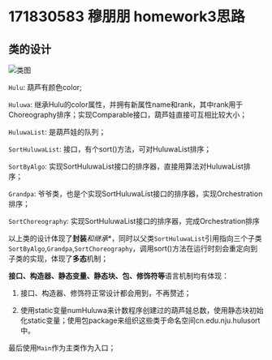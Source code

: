 # 171830583 穆朋朋 homework3思路

## 类的设计
![类图](http://www.plantuml.com/plantuml/png/VPB1KiCW48RlF0N7zf0yWUDKUr1dr8Fr1NO8JL32CWlOgTftTrEZ9TZ8hT_-_F-_DAiGWMBghN3Gw-11QQbShPjKkvTKTyccW1JbXn2IZx8GWhnboaIEnxWe5Lga2MbrN0zmiJpYGt5_1vd39f9nhHmgJ3m8tEilU4FJo03xHrQnQP7rn5Ac4p4l5A0jnGfx3wIVSRRPlGcns2-Ozyndr0svPMROWV_3khJTMbrYJ-myP9qfia6AUPd246bwwSv5JLjGkhWen4zRUV5PLMDlaQs0J3FzCCbowxeqv7c1s7cKNU-lR8kpaXi2rtYOdGTcwmv9OqlWkxqG1o6-d-C1ZED7EFsp_7knvFbnK5MNvpxQ-XJmlwvOSQLTathx1G00)

`Hulu`: 葫芦有颜色color;

`Huluwa`: 继承Hulu的color属性，并拥有新属性name和rank，其中rank用于Choreography排序；实现Comparable接口，葫芦娃直接可互相比较大小；

`HuluwaList`: 是葫芦娃的队列；

`SortHuluwaList`: 接口，有个sort()方法，可对HuluwaList排序；

`SortByAlgo`: 实现SortHuluwaList接口的排序器，直接用算法对HuluwaList排序；

`Grandpa`: 爷爷类，也是个实现SortHuluwaList接口的排序器，实现Orchestration排序；

`SortChoreography`: 实现SortHuluwaList接口的排序器，完成Orchestration排序

以上类的设计体现了**封装***和**继承**，同时以父类`SortHuluwaList`引用指向三个子类`SortByAlgo`,`Grandpa`,`SortChoreography`，调用sort()方法在运行时刻会重定向到子类的实现，体现了**多态**机制；

**接口、构造器、静态变量、静态块、包、修饰符等**语言机制均有体现：

1. 接口、构造器、修饰符正常设计都会用到，不再赘述；

2. 使用static变量numHuluwa来计数程序创建过的葫芦娃总数，使用静态块初始化static变量；使用包package来组织这些类于命名空间cn.edu.nju.hulusort中。

最后使用`Main`作为主类作为入口；


